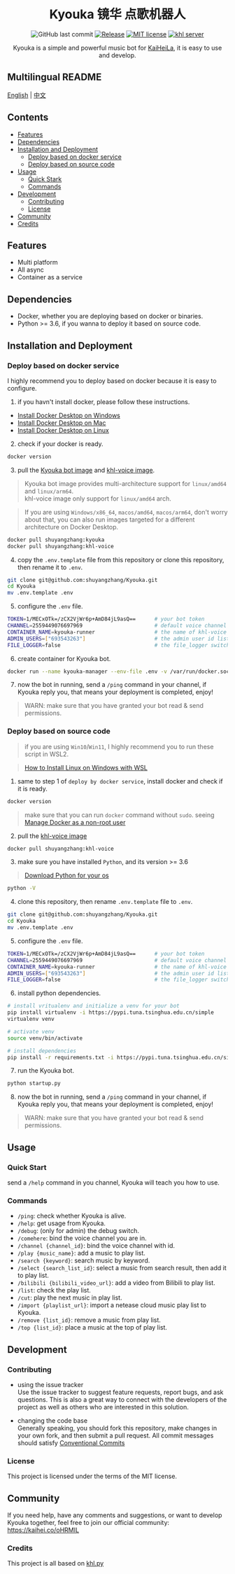 <div align="center">

# Kyouka 镜华 点歌机器人

![GitHub last commit](https://img.shields.io/github/last-commit/shuyangzhang/Kyouka?logo=github)
[![Release](https://img.shields.io/github/v/release/shuyangzhang/Kyouka)](https://github.com/shuyangzhang/Kyouka/releases)
[![MIT license](https://img.shields.io/badge/license-MIT-brightgreen.svg)](https://opensource.org/licenses/MIT)
[![khl server](https://www.kaiheila.cn/api/v3/badge/guild?guild_id=4648697392687523&style=3)](https://kaihei.co/oHRMIL)

Kyouka is a simple and powerful music bot for [KaiHeiLa](https://www.kaiheila.cn/), it is easy to use and develop.
</div>

## Multilingual README

[English](./README.md) | [中文](./README_ZH_CN.md)

## Contents

- [Features](#features)
- [Dependencies](#dependencies)
- [Installation and Deployment](#installation-and-deployment)
  - [Deploy based on docker service](#deploy-based-on-docker-service)
  - [Deploy based on source code](#deploy-based-on-source-code)
- [Usage](#usage)
  - [Quick Stark](#quick-start)
  - [Commands](#commands)
- [Development](#development)
  - [Contributing](#contributing)
  - [License](#license)
- [Community](#community)
- [Credits](#credits)

## Features

+ Multi platform
+ All async
+ Container as a service

## Dependencies

+ Docker, whether you are deploying based on docker or binaries.
+ Python >= 3.6, if you wanna to deploy it based on source code.

## Installation and Deployment

### Deploy based on docker service

I highly recommend you to deploy based on docker because it is easy to configure.

1. if you havn't install docker, please follow these instructions.

- [Install Docker Desktop on Windows](https://docs.docker.com/desktop/windows/install/)
- [Install Docker Desktop on Mac](https://docs.docker.com/desktop/mac/install/)
- [Install Docker Desktop on Linux](https://docs.docker.com/desktop/linux/install/)

2. check if your docker is ready.

```bash
docker version
```

3. pull the [Kyouka bot image](https://hub.docker.com/r/shuyangzhang/kyouka) and [khl-voice image](https://hub.docker.com/r/shuyangzhang/khl-voice).
> Kyouka bot image provides multi-architecture support for `linux/amd64` and `linux/arm64`.  
> khl-voice image only support for `linux/amd64` arch.  

> If you are using `Windows/x86_64`, `macos/amd64`, `macos/arm64`, don't worry about that, you can also run images targeted for a different architecture on Docker Desktop.
```bash
docker pull shuyangzhang:kyouka
docker pull shuyangzhang:khl-voice
```

4. copy the `.env.template` file from this repository or clone this repository, then rename it to `.env`.
```bash
git clone git@github.com:shuyangzhang/Kyouka.git
cd Kyouka
mv .env.template .env
```

5. configure the `.env` file.
```bash
TOKEN=1/MECxOTk=/zCX2VjWr6p+AmD84jL9asQ==      # your bot token
CHANNEL=2559449076697969                       # default voice channel
CONTAINER_NAME=kyouka-runner                   # the name of khl-voice sdk container, it should be different with your manager(bot) container name
ADMIN_USERS=["693543263"]                      # the admin user id list
FILE_LOGGER=false                              # the file_logger switch
```

6. create container for Kyouka bot.
```bash
docker run --name kyouka-manager --env-file .env -v /var/run/docker.sock:/var/run/docker.sock --restart always -d shuyangzhang/kyouka
```

7. now the bot in running, send a `/ping` command in your channel, if Kyouka reply you, that means your deployment is completed, enjoy!
> WARN: make sure that you have granted your bot read & send permissions.

### Deploy based on source code

> if you are using `Win10`/`Win11`, I highly recommend you to run these script in WSL2.

> [How to Install Linux on Windows with WSL](https://docs.microsoft.com/en-us/windows/wsl/install)

1. same to step 1 of `deploy by docker service`, install docker and check if it is ready. 
```bash
docker version
```
> make sure that you can run `docker` command without `sudo`. seeing [Manage Docker as a non-root user](https://docs.docker.com/engine/install/linux-postinstall/#manage-docker-as-a-non-root-user)

2. pull the [khl-voice image](https://hub.docker.com/r/shuyangzhang/khl-voice)

```bash
docker pull shuyangzhang:khl-voice
```

3. make sure you have installed `Python`, and its version >= 3.6

> [Download Python for your os](https://www.python.org/downloads/)

```bash
python -V
```

4. clone this repository, then rename `.env.template` file to `.env`.
```bash
git clone git@github.com:shuyangzhang/Kyouka.git
cd Kyouka
mv .env.template .env
```

5. configure the `.env` file.
```bash
TOKEN=1/MECxOTk=/zCX2VjWr6p+AmD84jL9asQ==      # your bot token
CHANNEL=2559449076697969                       # default voice channel
CONTAINER_NAME=kyouka-runner                   # the name of khl-voice sdk container, it should be different with your manager(bot) container name
ADMIN_USERS=["693543263"]                      # the admin user id list
FILE_LOGGER=false                              # the file_logger switch
```

6. install python dependencies.

```bash
# install vritualenv and initialize a venv for your bot
pip install virtualenv -i https://pypi.tuna.tsinghua.edu.cn/simple
virtualenv venv

# activate venv
source venv/bin/activate

# install dependencies
pip install -r requirements.txt -i https://pypi.tuna.tsinghua.edu.cn/simple
```

7. run the Kyouka bot.
```bash
python startup.py
```

8. now the bot in running, send a `/ping` command in your channel, if Kyouka reply you, that means your deployment is completed, enjoy!
> WARN: make sure that you have granted your bot read & send permissions.

## Usage

### Quick Start

send a `/help` command in you channel, Kyouka will teach you how to use.

### Commands

- `/ping`: check whether Kyouka is alive.
- `/help`: get usage from Kyouka.
- `/debug`: (only for admin) the debug switch.
- `/comehere`: bind the voice channel you are in.
- `/channel {channel_id}`: bind the voice channel with id.
- `/play {music_name}`: add a music to play list.
- `/search {keyword}`: search music by keyword.
- `/select {search_list_id}`: select a music from search result, then add it to play list.
- `/bilibili {bilibili_video_url}`: add a video from Bilibili to play list.
- `/list`: check the play list.
- `/cut`: play the next music in play list.
- `/import {playlist_url}`: import a netease cloud music play list to Kyouka.
- `/remove {list_id}`: remove a music from play list.
- `/top {list_id}`: place a music at the top of play list.

## Development
### Contributing
- using the issue tracker  
Use the issue tracker to suggest feature requests, report bugs, and ask questions. This is also a great way to connect with the developers of the project as well as others who are interested in this solution.

- changing the code base  
Generally speaking, you should fork this repository, make changes in your own fork, and then submit a pull request. All commit messages should satisfy [Conventional Commits](https://www.conventionalcommits.org/en/v1.0.0-beta.4/)

### License
This project is licensed under the terms of the MIT license.

## Community
If you need help, have any comments and suggestions, or want to develop Kyouka together, feel free to join our official community: https://kaihei.co/oHRMIL

### Credits
This project is all based on [khl.py](https://github.com/TWT233/khl.py)
